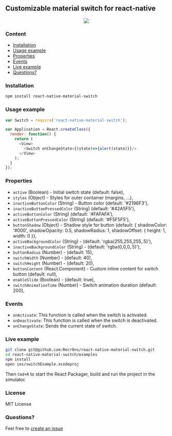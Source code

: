 ## Customizable material switch for react-native
<p align="center">
    <img src ="http://oi57.tinypic.com/2rysl94.jpg" />
</p>

### Content
- [Installation](#installation)
- [Usage example](#usage-example)
- [Properties](#properties)
- [Events](#events)
- [Live example](#live-example)
- [Questions?](#questions)

### Installation
```bash
npm install react-native-material-switch
```

### Usage example
```javascript
var Switch = require('react-native-material-switch');

var Application = React.createClass({
  render: function() {
    return (
      <View>
        <Switch onChangeState={(state)=>{alert(state)}}/>
      </View>
    );
  }
});
```

### Properties
* `active` (Boolean) - Initial switch state (default: false),
* `styles` (Object) - Styles for outer container (margins, ...),
* `inactiveButtonColor` (String) - Button color  (default: '#2196F3'),
* `inactiveButtonPressedColor` (String) (default: '#42A5F5'),
* `activeButtonColor` (String) (default: '#FAFAFA'),
* `activeButtonPressedColor` (String) (default: '#F5F5F5'),
* `buttonShadow` (Object) - Shadow style for button (default: { shadowColor: '#000', shadowOpacity: 0.5, shadowRadius: 1, shadowOffset: { height: 1, width: 0 }},
* `activeBackgroundColor` (String) - (default: 'rgba(255,255,255,.5)'),
* `inactiveBackgroundColor` (String) - (default: 'rgba(0,0,0,.5)'),
* `buttonRadius` (Number) - (default: 15),
* `switchWidth` (Number) - (default: 40),
* `switchHeight` (Number) - (default: 20),
* `buttonContent` (React.Component) - Custom inline content for switch button (default: null),
* `enableSlide` (Boolean) - (default: true),
* `switchAnimationTime` (Number) - Switch animation duration (default: 200),

### Events
* `onActivate`: This function is called when the switch is activated.
* `onDeactivate`: This function is called when the switch is deactivated.
* `onChangeState`: Sends the current state of switch.

### Live example
```sh
git clone git@github.com:Recr0ns/react-native-material-switch.git
cd react-native-material-switch/examples
npm install
open ios/switchExample.xcodeproj
```
Then `Cmd+R` to start the React Packager, build and run the project in the simulator.

### License
MIT License

### Questions?
Feel free to [create an issue](https://github.com/Recr0ns/react-native-material-switch/issues)
